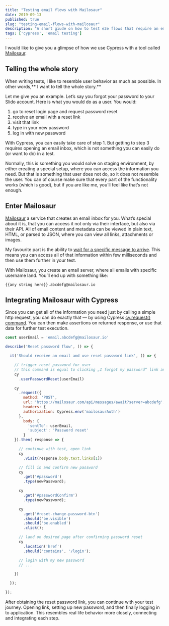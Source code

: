 ```yaml
---
title: "Testing email flows with Mailosaur"
date: 2019-09-13
published: true
slug: "testing-email-flows-with-mailosaur"
description: "A short giude on how to test e2e flows that require an email to be opened. Code demonstration using Mailosaur."
tags: ['cypress', 'email testing']
---
```


<Tweet id="977018512689455106" />

I would like to give you a glimpse of how we use Cypress with a tool called [Mailosaur](https://mailosaur.com/).

## Telling the whole story

When writing tests, I like to resemble user behavior as much as possible. In other words,** I want to tell the whole story.**

Let me give you an example. Let’s say you forgot your password to your Slido account. Here is what you would do as a user. You would:

1. go to reset login page and request password reset
2. receive an email with a reset link
3. visit that link
4. type in your new password
5. log in with new password

With Cypress, you can easily take care of step 1. But getting to step 3 requires opening an email inbox, which is not something you can easily do (or want to do) in a test.

Normally, this is something you would solve on staging environment, by either creating a special setup, where you can access the information you need. But that is something that user does not do, so it does not resemble the user. You can of course make sure that every part of the functionality works (which is good), but if you are like me, you’ll feel like that’s not enough.

## Enter Mailosaur

[Mailosaur](https://mailosaur.com/) a service that creates an email inbox for you. What’s special about it is, that you can access it not only via their interface, but also via their API. All of email content and metadata can be viewed in plain text, HTML, or parsed to JSON, where you can view all links, attachments or images.

My favourite part is the ability to [wait for a specific message to arrive](https://docs.mailosaur.com/reference#wait-for-a-specific-message). This means you can access all of that information within few milliseconds and then use them further in your test.

With Mailosaur, you create an email server, where all emails with specific username land. You’ll end up with something like:

```plaintext
{{any string here}}.abcdefg@mailosaur.io
```

## Integrating Mailosaur with Cypress

Since you can get all of the information you need just by calling a simple http request, you can do exactly that — by using Cypress [cy.request() command](https://docs.cypress.io/api/commands/request.html#Syntax). You can then make assertions on returned response, or use that data for further test execution.

```js
const userEmail = 'email.abcdefg@mailosaur.io'

describe('Reset password flow', () => {

  it('Should receive an email and use reset password link', () => {

    // trigger reset password for user
    // this command is equal to clicking „I forgot my password“ link and entering user email
    cy
      .userPasswordReset(userEmail)

    cy
      .request({
        method: 'POST',
        url: 'https://mailosaur.com/api/messages/await?server=abcdefg', // abcdefg is server name
        headers: {
        authorization: Cypress.env('mailosaurAuth')
      },
        body: {
          'sentTo': userEmail,
          'subject': 'Password reset'
        }
    }).then( response => {

      // continue with test, open link
      cy
        .visit(response.body.text.links[1])

      // fill in and confirm new password
      cy
        .get('#password')
        .type(newPassword);

      cy
        .get('#passwordConfirm')
        .type(newPassword);

      cy
        .get('#reset-change-password-btn')
        .should('be.visible')
        .should('be.enabled')
        .click();

      // land on desired page after confirming password reset
      cy
        .location('href')
        .should('contains', '/login');

      // login with my new password
      // ...

    })

  });

});
```
After obtaining the reset password link, you can continue with your test journey. Opening link, setting up new password, and then finally logging in to application. This resembles real life behavior more closely, connecting and integrating each step.
